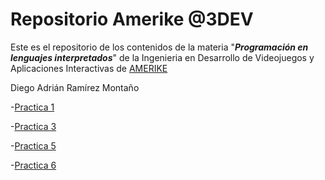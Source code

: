 # Repositorio Amerike @3DEV

Este es el repositorio de los contenidos de la materia "_**Programación en lenguajes interpretados**_" de la Ingenieria en Desarrollo de Videojuegos y Aplicaciones Interactivas de [AMERIKE](https://amerike.edu.mx)

Diego Adrián Ramírez Montaño

  -[Practica 1](/Practica-1/Practica1.md)
  
  -[Practica 3](https://github.com/TouringChutoy/LenguajesPractica3.git)

  -[Practica 5](/Practica-5/Practica-5.md)

  -[Practica 6](https://github.com/TouringChutoy/LenguajesPractica6.git)